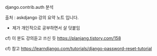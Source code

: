 django.contrib.auth 분석

출처 : askdjango 강의 요약 노트 입니다.

+ 제가 개인적으로 공부하면서 살 덧붙임

cf) 이 분도 강의듣고 쓰신 듯
https://planjang.tistory.com/158

cf) 참고
https://learndjango.com/tutorials/django-password-reset-tutorial